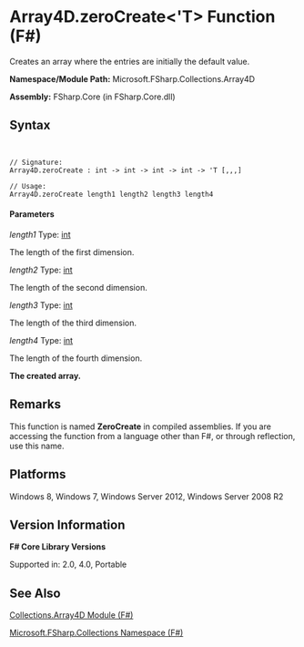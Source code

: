 # Array4D.zeroCreate<'T> Function (F#)

Creates an array where the entries are initially the default value.

**Namespace/Module Path:** Microsoft.FSharp.Collections.Array4D

**Assembly:** FSharp.Core (in FSharp.Core.dll)


## Syntax


```


// Signature:
Array4D.zeroCreate : int -> int -> int -> int -> 'T [,,,]

// Usage:
Array4D.zeroCreate length1 length2 length3 length4

```



#### Parameters
*length1*
Type: [int](http://msdn.microsoft.com/en-us/library/025d5455-3622-4ea5-9573-3ecbd4ee1375)


The length of the first dimension.


*length2*
Type: [int](http://msdn.microsoft.com/en-us/library/025d5455-3622-4ea5-9573-3ecbd4ee1375)


The length of the second dimension.


*length3*
Type: [int](http://msdn.microsoft.com/en-us/library/025d5455-3622-4ea5-9573-3ecbd4ee1375)


The length of the third dimension.


*length4*
Type: [int](http://msdn.microsoft.com/en-us/library/025d5455-3622-4ea5-9573-3ecbd4ee1375)


The length of the fourth dimension.



**The created array.**
## Remarks
This function is named **ZeroCreate** in compiled assemblies. If you are accessing the function from a language other than F#, or through reflection, use this name.


## Platforms
Windows 8, Windows 7, Windows Server 2012, Windows Server 2008 R2


## Version Information
**F# Core Library Versions**

Supported in: 2.0, 4.0, Portable




## See Also
[Collections.Array4D Module &#40;F&#35;&#41;](Collections.Array4D-Module-%28FSharp%29.md)

[Microsoft.FSharp.Collections Namespace &#40;F&#35;&#41;](Microsoft.FSharp.Collections-Namespace-%28FSharp%29.md)

